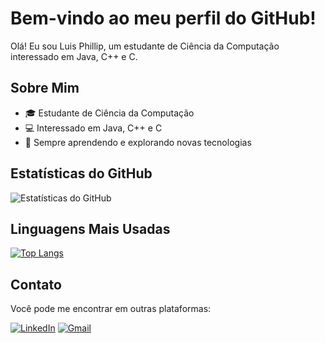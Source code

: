 # Bem-vindo ao meu perfil do GitHub!

Olá! Eu sou Luis Phillip, um estudante de Ciência da Computação interessado em Java, C++ e C.

## Sobre Mim

- 🎓 Estudante de Ciência da Computação
- 💻 Interessado em Java, C++ e C
- 🌱 Sempre aprendendo e explorando novas tecnologias

## Estatísticas do GitHub

![Estatísticas do GitHub](https://github-readme-stats.vercel.app/api?username=Gaok1&theme=nightowl)

## Linguagens Mais Usadas

[![Top Langs](https://github-readme-stats.vercel.app/api/top-langs/?username=Gaok1&layout=compact&theme=nightowl)](https://github.com/anuraghazra/github-readme-stats)

## Contato

Você pode me encontrar em outras plataformas:

[![LinkedIn](https://img.shields.io/badge/LinkedIn-0077B5?style=for-the-badge&logo=linkedin&logoColor=white)](https://www.linkedin.com/in/luis-phillip-lemos-martins-8b6788a1/)
[![Gmail](https://img.shields.io/badge/Gmail-D14836?style=for-the-badge&logo=gmail&logoColor=white)](mailto:luisphilliplemosmartins@gmail.com)

